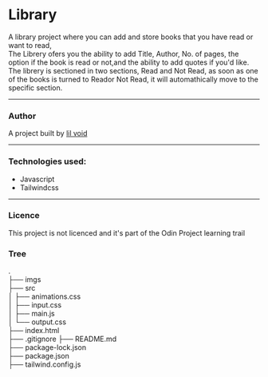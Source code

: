 # Library

A library project where you can add and store books that you have read or want to read,  
The Librery ofers you the ability to add Title, Author, No. of pages, the option if the book is read or not,and the ability to add quotes if you'd like.  
The librery is sectioned in two sections, Read and Not Read, as soon as one of the books is turned to Reador Not Read, it will automathically move to the specific section.

---

### Author

A project built by [lil void](https://github.com/s-Radu)

---

### Technologies used:

- Javascript
- Tailwindcss

---

### Licence

This project is not licenced and it's part of the Odin Project learning trail

### Tree

.  
├── imgs  
├── src  
│ ├── animations.css  
│ ├── input.css  
│ ├── main.js  
│ └── output.css  
├── index.html  
├── .gitignore
├── README.md  
├── package-lock.json  
├── package.json  
├── tailwind.config.js
